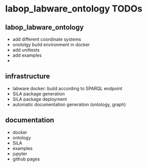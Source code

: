 # labop_labware_ontology TODOs

## labop_labware_ontology
* add different coordinate systems
* onotolgy build environment in docker
* add unittests
* add examples
* 

## infrastructure

  * labware docker: build according to SPARQL endpoint 
  * SiLA package generation
  * SiLA package deployment
  * automatic documentation generation (ontology, graph)

  
## documentation
  * docker
  * ontology 
  * SiLA
  * examples
  * jupyter
  * github pages
 


